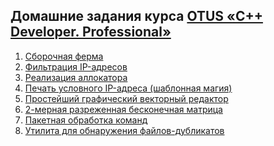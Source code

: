 ## Домашние задания курса [OTUS «C++ Developer. Professional»](https://otus.ru/lessons/cpp-professional/)
1) [Сборочная ферма](./src/homework_1)
2) [Фильтрация IP-адресов](./src/homework_2)
3) [Реализация аллокатора](./src/homework_3)
4) [Печать условного IP-адреса (шаблонная магия)](./src/homework_4)
5) [Простейший графический векторный редактор](./src/homework_5)
6) [2-мерная разреженная бесконечная матрица](./src/homework_6)
7) [Пакетная обработка команд](./src/homework_7)
8) [Утилита для обнаружения файлов-дубликатов](./src/homework_8)
